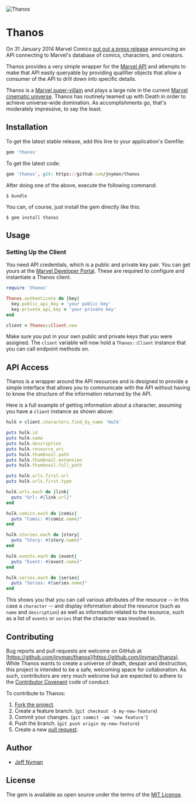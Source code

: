![Thanos](http://testerstories.com/files/Thanos.Show.Me.jpg)

# Thanos

On 31 January 2014 Marvel Comics [put out a press release](http://marvel.com/news/comics/21871/marvel_announces_the_release_of_the_api_program) announcing an API connecting to Marvel's database of comics, characters, and creators.

Thanos provides a very simple wrapper for the [Marvel API](http://developer.marvel.com/) and attempts to make that API easily queryable by providing qualifier objects that allow a consumer of the API to drill down into specific details.

Thanos is a [Marvel super-villain](https://en.wikipedia.org/wiki/Thanos) and plays a large role in the current [Marvel cinematic universe](http://marvelcinematicuniverse.wikia.com/wiki/Thanos). Thanos has routinely teamed up with Death in order to achieve universe-wide domination. As accomplishments go, that's moderately impressive, to say the least.

## Installation

To get the latest stable release, add this line to your application's Gemfile:

```ruby
gem 'thanos'
```

To get the latest code:

```ruby
gem 'thanos', git: https://github.com/jnyman/thanos
```

After doing one of the above, execute the following command:

    $ bundle

You can, of course, just install the gem directly like this:

    $ gem install thanos

## Usage

### Setting Up the Client

You need API credentials, which is a public and private key pair. You can get yours at the [Marvel Developer Portal](http://developer.marvel.com). These are required to configure and instantiate a Thanos client.

```ruby
require 'thanos'

Thanos.authenticate do |key|
  key.public_api_key = 'your public key'
  key.private_api_key = 'your private key'
end

client = Thanos::Client.new
```

Make sure you put in your own public and private keys that you were assigned. The `client` variable will now hold a `Thanos::Client` instance that you can call endpoint methods on.

## API Access

Thanos is a wrapper around the API resources and is designed to provide a simple interface that allows you to communicate with the API without having to know the structure of the information returned by the API.

Here is a full example of getting information about a character, assuming you have a `client` instance as shown above:

```ruby
hulk = client.characters.find_by_name 'Hulk'

puts hulk.id
puts hulk.name
puts hulk.description
puts hulk.resource_uri
puts hulk.thumbnail.path
puts hulk.thumbnail.extension
puts hulk.thumbnail.full_path

puts hulk.urls.first.url
puts hulk.urls.first.type

hulk.urls.each do |link|
  puts "Url: #{link.url}"
end

hulk.comics.each do |comic|
  puts "Comic: #{comic.name}"
end

hulk.stories.each do |story|
  puts "Story: #{story.name}"
end

hulk.events.each do |event|
  puts "Event: #{event.name}"
end

hulk.series.each do |series|
  puts "Series: #{series.name}"
end
```

This shows you that you can call various attributes of the resource -- in this case a `character` -- and display information about the resource (such as `name` and `description`) as well as information related to the resource, such as a list of `events` or `series` that the character was involved in.

## Contributing

Bug reports and pull requests are welcome on GitHub at [https://github.com/jnyman/thanos](https://github.com/jnyman/thanos). While Thanos wants to create a universe of death, despair and destruction, this project is intended to be a safe, welcoming space for collaboration. As such, contributors are very much welcome but are expected to adhere to the [Contributor Covenant](contributor-covenant.org) code of conduct.

To contribute to Thanos:

1. [Fork the project](http://gun.io/blog/how-to-github-fork-branch-and-pull-request/).
2. Create a feature branch. (`git checkout -b my-new-feature`)
3. Commit your changes. (`git commit -am 'new feature'`)
4. Push the branch. (`git push origin my-new-feature`)
5. Create a new [pull request](https://help.github.com/articles/using-pull-requests).

## Author

* [Jeff Nyman](http://testerstories.com)

## License

The gem is available as open source under the terms of the [MIT License](http://opensource.org/licenses/MIT).
